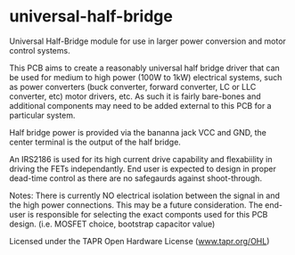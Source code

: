 # universal-half-bridge
Universal Half-Bridge module for use in larger power conversion and motor control systems.

This PCB aims to create a reasonably universal half bridge driver that can be used for medium to high power (100W to 1kW) electrical systems, such as power converters (buck converter, forward converter, LC or LLC converter, etc) motor drivers, etc. As such it is fairly bare-bones and additional components may need to be added external to this PCB for a particular system.

Half bridge power is provided via the bananna jack VCC and GND, the center terminal is the output of the half bridge.

An IRS2186 is used for its high current drive capability and flexabiility in driving the FETs independantly. End user is expected to design in proper dead-time control as there are no safegaurds against shoot-through.

Notes:
There is currently NO electrical isolation between the signal in and the high power connections. This may be a future consideration.
The end-user is responsible for selecting the exact componts used for this PCB design. (i.e. MOSFET choice, bootstrap capacitor value)

Licensed under the TAPR Open Hardware License (www.tapr.org/OHL)

